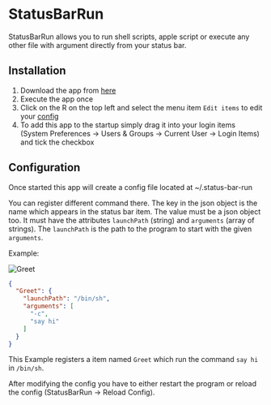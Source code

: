 # StatusBarRun

StatusBarRun allows you to run shell scripts, apple script or execute any other file with argument directly from your status bar.

## Installation

1. Download the app from [here](https://github.com/simonmeusel/StatusBarRun/releases)
2. Execute the app once
3. Click on the R on the top left and select the menu item `Edit items` to edit your [config](https://github.com/simonmeusel/StatusBarRun#configuration)
4. To add this app to the startup simply drag it into your login items (System Preferences -> Users & Groups -> Current User -> Login Items) and tick the checkbox

## Configuration

Once started this app will create a config file located at ~/.status-bar-run

You can register different command there.
The key in the json object is the name which appears in the status bar item.
The value must be a json object too. It must have the attributes `launchPath` (string) and `arguments` (array of strings).
The `launchPath` is the path to the program to start with the given `arguments`.

Example:

![Greet](http://i.imgur.com/5dylGW2.png)

```json
{
  "Greet": {
    "launchPath": "/bin/sh",
    "arguments": [
      "-c",
      "say hi"
    ]
  }
}
```

This Example registers a item named `Greet` which run the command `say hi` in `/bin/sh`.

After modifying the config you have to either restart the program or reload the config (StatusBarRun -> Reload Config).
